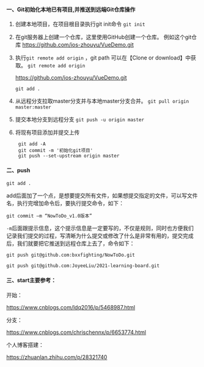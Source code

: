 #### 一、Git初始化本地已有项目,并推送到远端Git仓库操作

1. 创建本地项目，在项目根目录执行git init命令
` git init `

2. 在git服务器上创建一个仓库，这里使用GitHub创建一个仓库。
     例如这个git仓库
       https://github.com/ios-zhouyu/VueDemo.git

3. 执行`git remote add origin` ，git path 可以在【Clone or download】中获取。
     `git remote add origin`

      https://github.com/ios-zhouyu/VueDemo.git  

     ` git add . `
     
4. 从远程分支拉取master分支并与本地master分支合并。
     `git pull origin master:master `

5. 提交本地分支到远程分支
     `git push -u origin master`

6. 将现有项目添加并提交上传

      ```
       git add -A
       git commit -m '初始化git项目'
       git push --set-upstream origin master
      ```

#### 二、push

`git add .`

add后面加了一个点，是想要提交所有文件，如果想提交指定的文件，可以写文件名，执行完增加命令后，要执行提交命令，如下：

`git commit –m “NowToDo_v1.0版本”`

`-m`后面跟提示信息，这个提示信息是一定要写的，不仅是规则，同时也方便我们记录我们提交的过程，写清晰为什么提交或修改了什么是非常有用的，提交完成后，我们就要把它推送到远程仓库上去了，命令如下：

`git push git@github.com:bxxfighting/NowToDo.git`

``` git push git@github.com:JoyeeLiu/2021-learning-board.git ```   

#### 三、start主要参考：

开始：

https://www.cnblogs.com/ldq2016/p/5468987.html

分支：

https://www.cnblogs.com/chrischennx/p/6653774.html

个人博客搭建：

https://zhuanlan.zhihu.com/p/28321740



 

  
